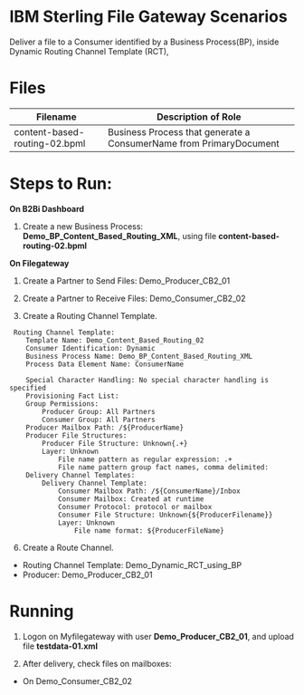 # IBM Sterling File Gateway Scenarios

Deliver a file to a Consumer identified by a Business Process(BP), inside Dynamic Routing Channel Template (RCT), 


# Files

| Filename                        |            Description of Role                                          |
|---------------------------------|-------------------------------------------------------------------------|
| content-based-routing-02.bpml   |  Business Process that generate a ConsumerName from PrimaryDocument|


# Steps to Run:

**On B2Bi Dashboard**

1) Create a new Business Process: **Demo_BP_Content_Based_Routing_XML**, using file **content-based-routing-02.bpml** 


**On Filegateway**

1) Create a Partner to Send Files: Demo_Producer_CB2_01

2) Create a Partner to Receive Files: Demo_Consumer_CB2_02

3) Create a Routing Channel Template.

```
 Routing Channel Template:
    Template Name: Demo_Content_Based_Routing_02 
    Consumer Identification: Dynamic
    Business Process Name: Demo_BP_Content_Based_Routing_XML
    Process Data Element Name: ConsumerName

    Special Character Handling: No special character handling is specified
    Provisioning Fact List:
    Group Permissions:
        Producer Group: All Partners
        Consumer Group: All Partners
    Producer Mailbox Path: /${ProducerName}
    Producer File Structures:
        Producer File Structure: Unknown{.+}
        Layer: Unknown
            File name pattern as regular expression: .+
            File name pattern group fact names, comma delimited:
    Delivery Channel Templates:
        Delivery Channel Template:
            Consumer Mailbox Path: /${ConsumerName}/Inbox
            Consumer Mailbox: Created at runtime
            Consumer Protocol: protocol or mailbox
            Consumer File Structure: Unknown{${ProducerFilename}}
            Layer: Unknown
                File name format: ${ProducerFileName}
```

6) Create a Route Channel.

* Routing Channel Template: Demo_Dynamic_RCT_using_BP
* Producer: Demo_Producer_CB2_01

# Running

1) Logon on Myfilegateway with user **Demo_Producer_CB2_01**, and upload file **testdata-01.xml**

2) After delivery, check files on mailboxes:

* On Demo_Consumer_CB2_02
